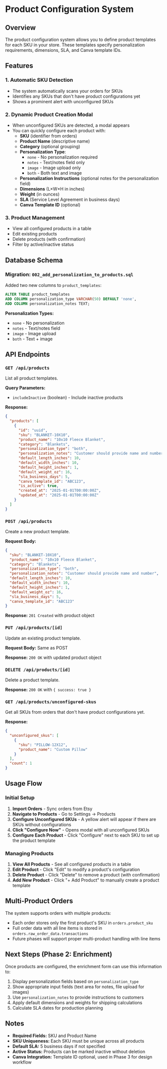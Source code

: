 # Product Configuration System

## Overview

The product configuration system allows you to define product templates for each SKU in your store. These templates specify personalization requirements, dimensions, SLA, and Canva template IDs.

## Features

### 1. **Automatic SKU Detection**

- The system automatically scans your orders for SKUs
- Identifies any SKUs that don't have product configurations yet
- Shows a prominent alert with unconfigured SKUs

### 2. **Dynamic Product Creation Modal**

- When unconfigured SKUs are detected, a modal appears
- You can quickly configure each product with:
  - **SKU** (identifier from orders)
  - **Product Name** (descriptive name)
  - **Category** (optional grouping)
  - **Personalization Type**:
    - `none` - No personalization required
    - `notes` - Text/notes field only
    - `image` - Image upload only
    - `both` - Both text and image
  - **Personalization Instructions** (optional notes for the personalization field)
  - **Dimensions** (L×W×H in inches)
  - **Weight** (in ounces)
  - **SLA** (Service Level Agreement in business days)
  - **Canva Template ID** (optional)

### 3. **Product Management**

- View all configured products in a table
- Edit existing products
- Delete products (with confirmation)
- Filter by active/inactive status

## Database Schema

### Migration: `002_add_personalization_to_products.sql`

Added two new columns to `product_templates`:

```sql
ALTER TABLE product_templates
ADD COLUMN personalization_type VARCHAR(50) DEFAULT 'none',
ADD COLUMN personalization_notes TEXT;
```

**Personalization Types:**

- `none` - No personalization
- `notes` - Text/notes field
- `image` - Image upload
- `both` - Text + image

## API Endpoints

### `GET /api/products`

List all product templates.

**Query Parameters:**

- `includeInactive` (boolean) - Include inactive products

**Response:**

```json
{
  "products": [
    {
      "id": "uuid",
      "sku": "BLANKET-10X10",
      "product_name": "10x10 Fleece Blanket",
      "category": "Blankets",
      "personalization_type": "both",
      "personalization_notes": "Customer should provide name and number",
      "default_length_inches": 10,
      "default_width_inches": 10,
      "default_height_inches": 1,
      "default_weight_oz": 16,
      "sla_business_days": 5,
      "canva_template_id": "ABC123",
      "is_active": true,
      "created_at": "2025-01-01T00:00:00Z",
      "updated_at": "2025-01-01T00:00:00Z"
    }
  ]
}
```

### `POST /api/products`

Create a new product template.

**Request Body:**

```json
{
  "sku": "BLANKET-10X10",
  "product_name": "10x10 Fleece Blanket",
  "category": "Blankets",
  "personalization_type": "both",
  "personalization_notes": "Customer should provide name and number",
  "default_length_inches": 10,
  "default_width_inches": 10,
  "default_height_inches": 1,
  "default_weight_oz": 16,
  "sla_business_days": 5,
  "canva_template_id": "ABC123"
}
```

**Response:** `201 Created` with product object

### `PUT /api/products/[id]`

Update an existing product template.

**Request Body:** Same as POST

**Response:** `200 OK` with updated product object

### `DELETE /api/products/[id]`

Delete a product template.

**Response:** `200 OK` with `{ success: true }`

### `GET /api/products/unconfigured-skus`

Get all SKUs from orders that don't have product configurations yet.

**Response:**

```json
{
  "unconfigured_skus": [
    {
      "sku": "PILLOW-12X12",
      "product_name": "Custom Pillow"
    }
  ],
  "count": 1
}
```

## Usage Flow

### Initial Setup

1. **Import Orders** - Sync orders from Etsy
2. **Navigate to Products** - Go to Settings → Products
3. **Configure Unconfigured SKUs** - A yellow alert will appear if there are SKUs without configurations
4. **Click "Configure Now"** - Opens modal with all unconfigured SKUs
5. **Configure Each Product** - Click "Configure" next to each SKU to set up the product template

### Managing Products

1. **View All Products** - See all configured products in a table
2. **Edit Product** - Click "Edit" to modify a product's configuration
3. **Delete Product** - Click "Delete" to remove a product (with confirmation)
4. **Add New Product** - Click "+ Add Product" to manually create a product template

## Multi-Product Orders

The system supports orders with multiple products:

- Each order stores only the first product's SKU in `orders.product_sku`
- Full order data with all line items is stored in `orders.raw_order_data.transactions`
- Future phases will support proper multi-product handling with line items

## Next Steps (Phase 2: Enrichment)

Once products are configured, the enrichment form can use this information to:

1. Display personalization fields based on `personalization_type`
2. Show appropriate input fields (text area for notes, file upload for images)
3. Use `personalization_notes` to provide instructions to customers
4. Apply default dimensions and weights for shipping calculations
5. Calculate SLA dates for production planning

## Notes

- **Required Fields:** SKU and Product Name
- **SKU Uniqueness:** Each SKU must be unique across all products
- **Default SLA:** 5 business days if not specified
- **Active Status:** Products can be marked inactive without deletion
- **Canva Integration:** Template ID optional, used in Phase 3 for design workflow
